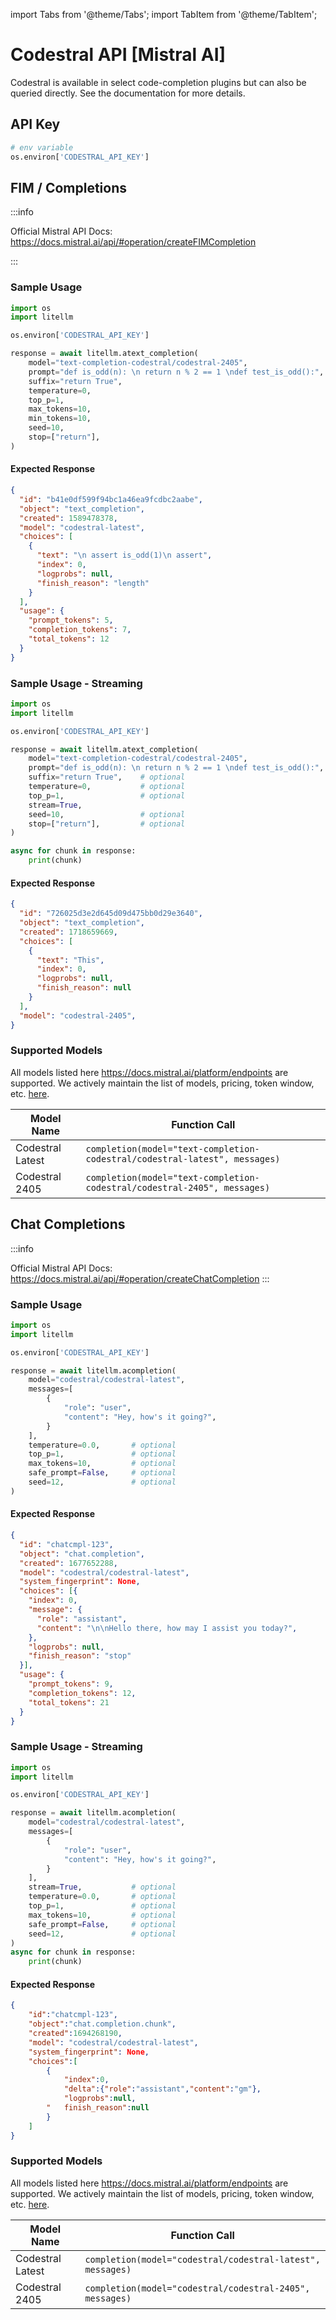 import Tabs from '@theme/Tabs';
import TabItem from '@theme/TabItem';

# Codestral API [Mistral AI]

Codestral is available in select code-completion plugins but can also be queried directly. See the documentation for more details.

## API Key
```python
# env variable
os.environ['CODESTRAL_API_KEY']
```

## FIM / Completions

:::info

Official Mistral API Docs: https://docs.mistral.ai/api/#operation/createFIMCompletion

:::


<Tabs>
<TabItem value="no-streaming" label="No Streaming">

### Sample Usage

```python
import os
import litellm

os.environ['CODESTRAL_API_KEY']

response = await litellm.atext_completion(
    model="text-completion-codestral/codestral-2405",
    prompt="def is_odd(n): \n return n % 2 == 1 \ndef test_is_odd():", 
    suffix="return True",                                              # optional
    temperature=0,                                                     # optional
    top_p=1,                                                           # optional
    max_tokens=10,                                                     # optional
    min_tokens=10,                                                     # optional
    seed=10,                                                           # optional
    stop=["return"],                                                   # optional
)
```

#### Expected Response

```json
{
  "id": "b41e0df599f94bc1a46ea9fcdbc2aabe",
  "object": "text_completion",
  "created": 1589478378,
  "model": "codestral-latest",
  "choices": [
    {
      "text": "\n assert is_odd(1)\n assert",
      "index": 0,
      "logprobs": null,
      "finish_reason": "length"
    }
  ],
  "usage": {
    "prompt_tokens": 5,
    "completion_tokens": 7,
    "total_tokens": 12
  }
}

```


</TabItem>
<TabItem value="stream" label="Streaming">

### Sample Usage - Streaming

```python
import os
import litellm

os.environ['CODESTRAL_API_KEY']

response = await litellm.atext_completion(
    model="text-completion-codestral/codestral-2405",
    prompt="def is_odd(n): \n return n % 2 == 1 \ndef test_is_odd():",
    suffix="return True",    # optional
    temperature=0,           # optional
    top_p=1,                 # optional
    stream=True,                
    seed=10,                 # optional
    stop=["return"],         # optional
)

async for chunk in response:
    print(chunk)
```

#### Expected Response

```json
{
  "id": "726025d3e2d645d09d475bb0d29e3640",
  "object": "text_completion",
  "created": 1718659669,
  "choices": [
    {
      "text": "This",
      "index": 0,
      "logprobs": null,
      "finish_reason": null
    }
  ],
  "model": "codestral-2405", 
}

```
</TabItem>
</Tabs>

### Supported Models
All models listed here https://docs.mistral.ai/platform/endpoints are supported. We actively maintain the list of models, pricing, token window, etc. [here](https://github.com/BerriAI/litellm/blob/main/model_prices_and_context_window.json).

| Model Name     | Function Call                                                |
|----------------|--------------------------------------------------------------|
| Codestral Latest  | `completion(model="text-completion-codestral/codestral-latest", messages)` |
| Codestral 2405 | `completion(model="text-completion-codestral/codestral-2405", messages)`|




## Chat Completions

:::info

Official Mistral API Docs: https://docs.mistral.ai/api/#operation/createChatCompletion
:::


<Tabs>
<TabItem value="no-streaming" label="No Streaming">

### Sample Usage

```python
import os
import litellm

os.environ['CODESTRAL_API_KEY']

response = await litellm.acompletion(
    model="codestral/codestral-latest",
    messages=[
        {
            "role": "user",
            "content": "Hey, how's it going?",
        }
    ],
    temperature=0.0,       # optional
    top_p=1,               # optional
    max_tokens=10,         # optional
    safe_prompt=False,     # optional
    seed=12,               # optional
)
```

#### Expected Response

```json
{
  "id": "chatcmpl-123",
  "object": "chat.completion",
  "created": 1677652288,
  "model": "codestral/codestral-latest",
  "system_fingerprint": None,
  "choices": [{
    "index": 0,
    "message": {
      "role": "assistant",
      "content": "\n\nHello there, how may I assist you today?",
    },
    "logprobs": null,
    "finish_reason": "stop"
  }],
  "usage": {
    "prompt_tokens": 9,
    "completion_tokens": 12,
    "total_tokens": 21
  }
}


```


</TabItem>
<TabItem value="stream" label="Streaming">

### Sample Usage - Streaming

```python
import os
import litellm

os.environ['CODESTRAL_API_KEY']

response = await litellm.acompletion(
    model="codestral/codestral-latest",
    messages=[
        {
            "role": "user",
            "content": "Hey, how's it going?",
        }
    ],
    stream=True,           # optional
    temperature=0.0,       # optional
    top_p=1,               # optional
    max_tokens=10,         # optional
    safe_prompt=False,     # optional
    seed=12,               # optional
)
async for chunk in response:
    print(chunk)
```

#### Expected Response

```json
{
    "id":"chatcmpl-123",
    "object":"chat.completion.chunk",
    "created":1694268190,
    "model": "codestral/codestral-latest",
    "system_fingerprint": None, 
    "choices":[
        {
            "index":0,
            "delta":{"role":"assistant","content":"gm"},
            "logprobs":null,
        "   finish_reason":null
        }
    ]
}

```
</TabItem>
</Tabs>

### Supported Models
All models listed here https://docs.mistral.ai/platform/endpoints are supported. We actively maintain the list of models, pricing, token window, etc. [here](https://github.com/BerriAI/litellm/blob/main/model_prices_and_context_window.json).

| Model Name     | Function Call                                                |
|----------------|--------------------------------------------------------------|
| Codestral Latest  | `completion(model="codestral/codestral-latest", messages)` |
| Codestral 2405 | `completion(model="codestral/codestral-2405", messages)`|